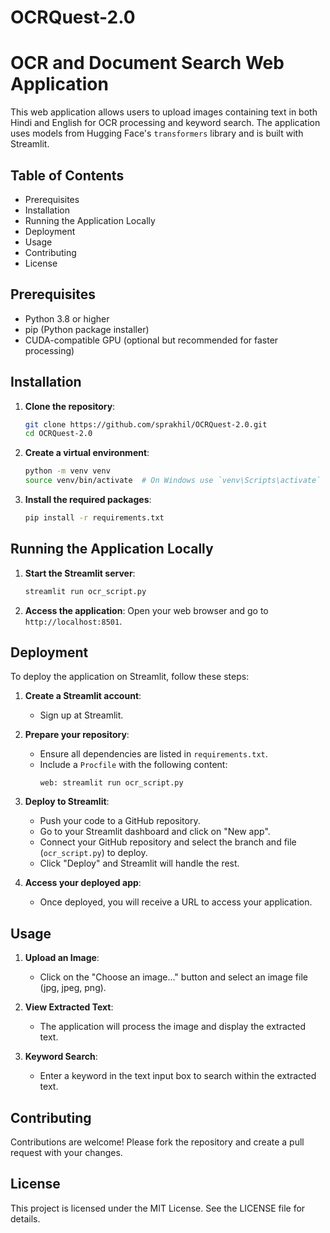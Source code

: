 # OCRQuest-2.0

# OCR and Document Search Web Application

This web application allows users to upload images containing text in both Hindi and English for OCR processing and keyword search. The application uses models from Hugging Face's `transformers` library and is built with Streamlit.

## Table of Contents
- Prerequisites
- Installation
- Running the Application Locally
- Deployment
- Usage
- Contributing
- License

## Prerequisites
- Python 3.8 or higher
- pip (Python package installer)
- CUDA-compatible GPU (optional but recommended for faster processing)

## Installation
1. **Clone the repository**:
    ```bash
    git clone https://github.com/sprakhil/OCRQuest-2.0.git
    cd OCRQuest-2.0
    ```

2. **Create a virtual environment**:
    ```bash
    python -m venv venv
    source venv/bin/activate  # On Windows use `venv\Scripts\activate`
    ```

3. **Install the required packages**:
    ```bash
    pip install -r requirements.txt
    ```

## Running the Application Locally
1. **Start the Streamlit server**:
    ```bash
    streamlit run ocr_script.py
    ```

2. **Access the application**:
    Open your web browser and go to `http://localhost:8501`.

## Deployment
To deploy the application on Streamlit, follow these steps:

1. **Create a Streamlit account**:
    - Sign up at Streamlit.

2. **Prepare your repository**:
    - Ensure all dependencies are listed in `requirements.txt`.
    - Include a `Procfile` with the following content:
        ```plaintext
        web: streamlit run ocr_script.py
        ```

3. **Deploy to Streamlit**:
    - Push your code to a GitHub repository.
    - Go to your Streamlit dashboard and click on "New app".
    - Connect your GitHub repository and select the branch and file (`ocr_script.py`) to deploy.
    - Click "Deploy" and Streamlit will handle the rest.

4. **Access your deployed app**:
    - Once deployed, you will receive a URL to access your application.
    
## Usage
1. **Upload an Image**:
    - Click on the "Choose an image..." button and select an image file (jpg, jpeg, png).

2. **View Extracted Text**:
    - The application will process the image and display the extracted text.

3. **Keyword Search**:
    - Enter a keyword in the text input box to search within the extracted text.

## Contributing
Contributions are welcome! Please fork the repository and create a pull request with your changes.

## License
This project is licensed under the MIT License. See the LICENSE file for details.
